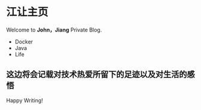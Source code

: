 #     江让主页


Welcome to **John，Jiang** Private Blog. 

- Docker
- Java
- Life

## 这边将会记载对技术热爱所留下的足迹以及对生活的感悟



Happy Writing!
